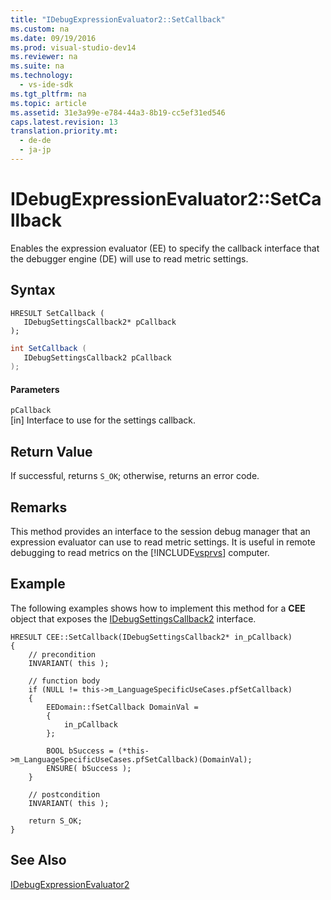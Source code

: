 ```yaml
---
title: "IDebugExpressionEvaluator2::SetCallback"
ms.custom: na
ms.date: 09/19/2016
ms.prod: visual-studio-dev14
ms.reviewer: na
ms.suite: na
ms.technology: 
  - vs-ide-sdk
ms.tgt_pltfrm: na
ms.topic: article
ms.assetid: 31e3a99e-e784-44a3-8b19-cc5ef31ed546
caps.latest.revision: 13
translation.priority.mt: 
  - de-de
  - ja-jp
---
```

# IDebugExpressionEvaluator2::SetCallback
Enables the expression evaluator (EE) to specify the callback interface that the debugger engine (DE) will use to read metric settings.  
  
## Syntax  
  
```cpp#  
HRESULT SetCallback (  
   IDebugSettingsCallback2* pCallback  
);  
```  
  
```c#  
int SetCallback (  
   IDebugSettingsCallback2 pCallback  
);  
```  
  
#### Parameters  
 `pCallback`  
 [in] Interface to use for the settings callback.  
  
## Return Value  
 If successful, returns `S_OK`; otherwise, returns an error code.  
  
## Remarks  
 This method provides an interface to the session debug manager that an expression evaluator can use to read metric settings. It is useful in remote debugging to read metrics on the [!INCLUDE[vsprvs](../vs140/includes/vsprvs_md.md)] computer.  
  
## Example  
 The following examples shows how to implement this method for a **CEE** object that exposes the [IDebugSettingsCallback2](../vs140/IDebugSettingsCallback2.md) interface.  
  
```cpp#  
HRESULT CEE::SetCallback(IDebugSettingsCallback2* in_pCallback)  
{  
    // precondition  
    INVARIANT( this );  
  
    // function body  
    if (NULL != this->m_LanguageSpecificUseCases.pfSetCallback)  
    {  
        EEDomain::fSetCallback DomainVal =  
        {  
            in_pCallback  
        };  
  
        BOOL bSuccess = (*this->m_LanguageSpecificUseCases.pfSetCallback)(DomainVal);  
        ENSURE( bSuccess );  
    }  
  
    // postcondition  
    INVARIANT( this );  
  
    return S_OK;  
}  
```  
  
## See Also  
 [IDebugExpressionEvaluator2](../vs140/IDebugExpressionEvaluator2.md)